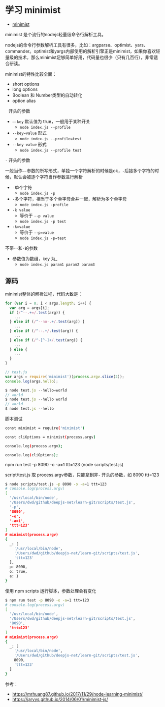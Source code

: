# 学习 minimist

- [minimist](https://www.npmjs.com/package/minimist)

minimist 是个流行的nodejs轻量级命令行解析工具。

nodejs的命令行参数解析工具有很多，比如：argparse、optimist、yars、commander。optimist和yargs内部使用的解析引擎正是minimist，如果你喜欢轻量级的技术，那么minimist足够简单好用，代码量也很少（只有几百行），非常适合研读。

minimist的特性比较全面：

- short options
- long options
- Boolean 和 Number类型的自动转化
- option alias

`
` 开头的参数

- `–-key` 默认值为 true，一般用于某种开关
  - `node index.js --profile`
- `--key=value` 形式
  - `node index.js --profile=test`
- `--key value` 形式
  - `node index.js --profile test`

`-` 开头的参数

一般当作`–-`参数的所写形式，单独一个字符解析的时候是ok，`-`后接多个字符的时候，默认会被逐个字符当作参数进行解析

- `-`单个字符
  - `node index.js -p`
- `-`多个字符，相当于多个单字母合并一起，解析为多个单字母
  - `node index.js -profile`
- `-k value`
  - 等价于 `--p value`
  - `node index.js -p test`
- `-k=value`
  - 等价于 `--p=value`
  - `node index.js -p=test`

不带`--`和`-`的参数

- 参数值为数组，key 为_
  - `node index.js param1 param2 param3`

## 源码

minimist整体的解析过程，代码大致是：

```js
for (var i = 0; i < args.length; i++) {
  var arg = args[i];
  if (/^--.+=/.test(arg)) {
    ...
  } else if (/^--no-.+/.test(arg)) {
    ...
  } else if (/^--.+/.test(arg)) {
    ...
  } else if (/^-[^-]+/.test(arg)) {
    ...
  } else {
    ...
  }
}
```

```js
// test.js
var args = require('minimist')(process.argv.slice(2));
console.log(args.hello);

$ node test.js --hello=world
// world
$ node test.js --hello world
// world
$ node test.js --hello
```

脚本测试

```bash
const minimist = require('minimist')

const cliOptions = minimist(process.argv)

console.log(process.argv);

console.log(cliOptions);
```

npm run test -p 8090 -o -a=1 ttt=123 (node scripts/test.js)

script/test.js 取 process.argv参数，只能拿到非`-` 开头的参数，如 8090 ttt=123

```bash
$ node scripts/test.js -p 8090 -o -a=1 ttt=123
# console.log(process.argv)
[
  '/usr/local/bin/node',
  '/Users/dwd/github/deepjs-net/learn-git/scripts/test.js',
  '-p',
  '8090',
  '-o',
  '-a=1',
  'ttt=123'
]
# minimist(process.argv)
{
  _: [
    '/usr/local/bin/node',
    '/Users/dwd/github/deepjs-net/learn-git/scripts/test.js',
    'ttt=123'
  ],
  p: 8090,
  o: true,
  a: 1
}
```

使用 npm scripts 运行脚本，参数处理会有变化

```bash
$ npm run test -p 8090 -o -a=1 ttt=123
# console.log(process.argv)
[
  '/usr/local/bin/node',
  '/Users/dwd/github/deepjs-net/learn-git/scripts/test.js',
  '8090',
  'ttt=123'
]
# minimist(process.argv)
{
  _: [
    '/usr/local/bin/node',
    '/Users/dwd/github/deepjs-net/learn-git/scripts/test.js',
    8090,
    'ttt=123'
  ]
}
```

参考：

- https://mrhuang87.github.io/2017/11/29/node-learning-minimist/
- https://jarvys.github.io/2014/06/01/minimist-js/
